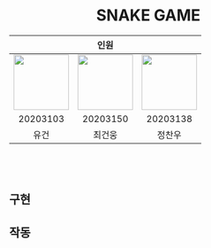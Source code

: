<h1 align='center'> SNAKE GAME </h1>

<div align='center'>

<table>
    <thead>
        <tr>
            <th colspan="6"> 인원 </th>
        </tr>
    </thead>
    <tbody>
        <tr>
          <tr>
            <td align='center'><a href="https://github.com/Pr0d0"><img src="https://avatars.githubusercontent.com/u/65989284?v=4" width="100" height="100"></td>
            <td align='center'><a href="https://github.com/ddugel3"><img
src="https://avatars.githubusercontent.com/u/56158371?v=4" width="100" height="100"></td>
            <td align='center'><a href="https://github.com/chanwoo000"><img
src="https://avatars.githubusercontent.com/u/66253711?v=4" width="100" height="100"></td>
          </tr>
          <tr>
            <td align='center'>20203103</td>
            <td align='center'>20203150</td>
            <td align='center'>20203138</td>
          </tr>
          <tr>
            <td align='center'>유건</td>
            <td align='center'>최건웅</td>
            <td align='center'>정찬우</td>
          </tr>
        </tr>
    </tbody>
</table>
</div>

&nbsp;  
---
## 구현


## 작동
